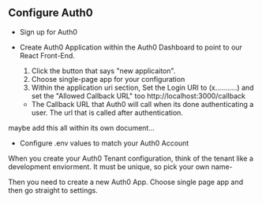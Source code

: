 ## Configure Auth0

- Sign up for Auth0

- Create Auth0 Application within the Auth0 Dashboard to point to our React Front-End. 

  1.  Click the button that says "new applicaiton".
  2.  Choose single-page app for your configuration
  3.  Within the application uri section, Set the Login URI to (x...........) and set the "Allowed Callback URL" too http://localhost:3000/callback
   
    - The Callback URL that Auth0 will call when its done authenticating a user. The url that is called after authentication.

maybe add this all within its own document... 

- Configure .env values to match your Auth0 Account

When you create your Auth0 Tenant configuration, think of the tenant like a development enviorment. It must be unique, so pick your own name- 

Then you need to create a new Auth0 App. Choose single page app and then go straight to settings. 
